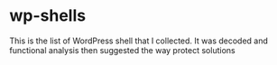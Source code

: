 # wp-shells
This is the list of WordPress shell that I collected. It was decoded and functional analysis then suggested the way protect solutions
